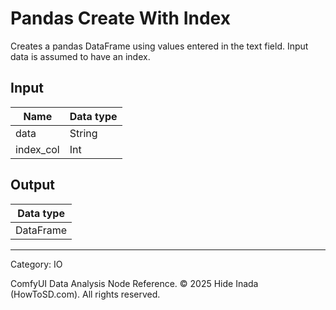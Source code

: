 # Pandas Create With Index
Creates a pandas DataFrame using values entered in the text field. Input data is assumed to have an index.

## Input
| Name | Data type |
|---|---|
| data | String |
| index_col | Int |

## Output
| Data type |
|---|
| DataFrame |

<HR>
Category: IO

ComfyUI Data Analysis Node Reference. © 2025 Hide Inada (HowToSD.com). All rights reserved.
